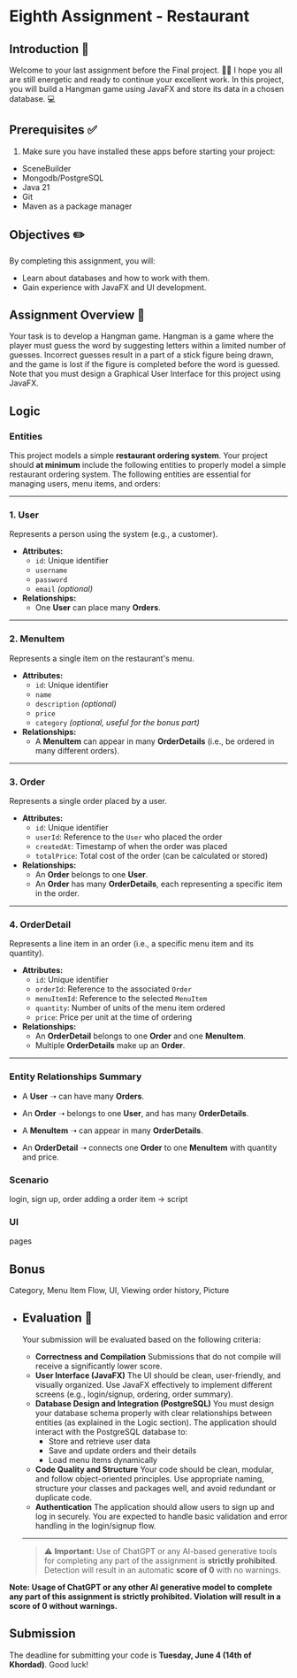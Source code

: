 # Eighth Assignment - Restaurant

## Introduction 👋
Welcome to your last assignment before the Final project. 🤠🤠  I hope you all are still energetic and ready to continue your excellent work. In this project, you will build a Hangman game using JavaFX and store its data in a chosen database. 💻

## Prerequisites ✅
1) Make sure you have installed these apps before starting your project:

- SceneBuilder
- Mongodb/PostgreSQL
- Java 21
- Git
- Maven as a package manager

## Objectives ✏️

By completing this assignment, you will:

- Learn about databases and how to work with them.
- Gain experience with JavaFX and UI development.


## Assignment Overview 🔎

Your task is to develop a Hangman game. Hangman is a game where the player must guess the word by suggesting letters within a limited number of guesses. Incorrect guesses result in a part of a stick figure being drawn, and the game is lost if the figure is completed before the word is guessed. Note that you must design a Graphical User Interface for this project using JavaFX.


## Logic

### Entities

This project models a simple **restaurant ordering system**. Your project should **at minimum** include the following entities to properly model a simple restaurant ordering system. The following entities are essential for managing users, menu items, and orders:

------

### 1. **User**

Represents a person using the system (e.g., a customer).

- **Attributes:**
  - `id`: Unique identifier
  - `username`
  - `password`
  - `email` *(optional)*
- **Relationships:**
  - One **User** can place many **Orders**.

------

### 2. **MenuItem**

Represents a single item on the restaurant's menu.

- **Attributes:**
  - `id`: Unique identifier
  - `name`
  - `description` *(optional)*
  - `price`
  - `category` *(optional, useful for the bonus part)*
- **Relationships:**
  - A **MenuItem** can appear in many **OrderDetails** (i.e., be ordered in many different orders).

------

### 3. **Order**

Represents a single order placed by a user.

- **Attributes:**
  - `id`: Unique identifier
  - `userId`: Reference to the `User` who placed the order
  - `createdAt`: Timestamp of when the order was placed
  - `totalPrice`: Total cost of the order (can be calculated or stored)
- **Relationships:**
  - An **Order** belongs to one **User**.
  - An **Order** has many **OrderDetails**, each representing a specific item in the order.

------

### 4. **OrderDetail**

Represents a line item in an order (i.e., a specific menu item and its quantity).

- **Attributes:**
  - `id`: Unique identifier
  - `orderId`: Reference to the associated `Order`
  - `menuItemId`: Reference to the selected `MenuItem`
  - `quantity`: Number of units of the menu item ordered
  - `price`: Price per unit at the time of ordering
- **Relationships:**
  - An **OrderDetail** belongs to one **Order** and one **MenuItem**.
  - Multiple **OrderDetails** make up an **Order**.

------

### Entity Relationships Summary

- A **User** ➝ can have many **Orders**.

- An **Order** ➝ belongs to one **User**, and has many **OrderDetails**.

- A **MenuItem** ➝ can appear in many **OrderDetails**.

- An **OrderDetail** ➝ connects one **Order** to one **MenuItem** with quantity and price.

  ###  ###

### Scenario

login, sign up, order
adding a order item -> script

### UI
pages

## Bonus

Category, Menu Item Flow, UI, Viewing order history, Picture

- ## Evaluation 📃

  Your submission will be evaluated based on the following criteria:

  - **Correctness and Compilation**
    Submissions that do not compile will receive a significantly lower score.
  - **User Interface (JavaFX)**
     The UI should be clean, user-friendly, and visually organized. Use JavaFX effectively to implement different screens (e.g., login/signup, ordering, order summary).
  - **Database Design and Integration (PostgreSQL)**
     You must design your database schema properly with clear relationships between entities (as explained in the Logic section). The application should interact with the PostgreSQL database to:
    - Store and retrieve user data
    - Save and update orders and their details
    - Load menu items dynamically
  - **Code Quality and Structure**
     Your code should be clean, modular, and follow object-oriented principles. Use appropriate naming, structure your classes and packages well, and avoid redundant or duplicate code.
  - **Authentication**
     The application should allow users to sign up and log in securely. You are expected to handle basic validation and error handling in the login/signup flow.

  ------

  > ⚠️ **Important:** Use of ChatGPT or any AI-based generative tools for completing any part of the assignment is **strictly prohibited**. Detection will result in an automatic **score of 0** with no warnings.

**Note: Usage of ChatGPT or any other AI generative model to complete any part of this assignment is strictly prohibited. Violation will result in a score of 0 without warnings.**
## Submission

The deadline for submitting your code is **Tuesday, June 4 (14th of Khordad)**. Good luck! 

